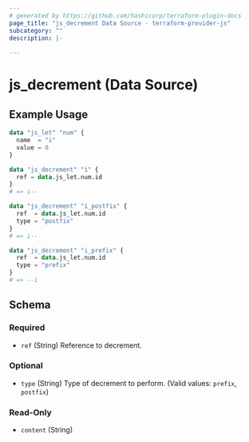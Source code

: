 ```yaml
---
# generated by https://github.com/hashicorp/terraform-plugin-docs
page_title: "js_decrement Data Source - terraform-provider-js"
subcategory: ""
description: |-
  
---
```


# js_decrement (Data Source)



## Example Usage

```terraform
data "js_let" "num" {
  name  = "i"
  value = 0
}

data "js_decrement" "i" {
  ref = data.js_let.num.id
}
# => i--

data "js_decrement" "i_postfix" {
  ref  = data.js_let.num.id
  type = "postfix"
}
# => i--

data "js_decrement" "i_prefix" {
  ref  = data.js_let.num.id
  type = "prefix"
}
# => --i
```

<!-- schema generated by tfplugindocs -->
## Schema

### Required

- `ref` (String) Reference to decrement.

### Optional

- `type` (String) Type of decrement to perform. (Valid values: `prefix`, `postfix`)

### Read-Only

- `content` (String)

